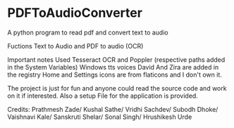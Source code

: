 # PDFToAudioConverter
A python program to read pdf and convert text to audio

Fuctions
Text to Audio and PDF to audio (OCR)

Important notes 
Used Tesseract OCR and Poppler (respective paths added in the System Variables)
Windows tts voices David And Zira are added in the registry
Home and Settings icons are from flaticons and I don't own it.


The project is just for fun and anyone could read the source code and work on it if interested.
Also a setup File for the application is provided.


Credits:
Prathmesh Zade/
Kushal Sathe/
Vridhi Sachdev/
Subodh Dhoke/
Vaishnavi Kale/
Sanskruti Shelar/
Sonal Singh/
Hrushikesh Urde
